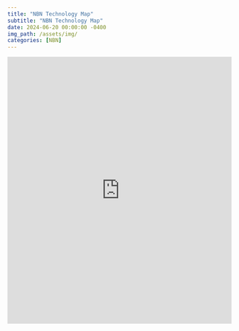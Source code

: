 ```yaml
---
title: "NBN Technology Map"
subtitle: "NBN Technology Map"
date: 2024-06-20 00:00:00 -0400
img_path: /assets/img/
categories: [NBN]
---
```


<iframe width="100%" height="600px" src="https://lookerstudio.google.com/embed/reporting/d02e67ac-14f0-4b2d-b043-d318ef59aaa9/page/6zXD" frameborder="0" style="border:0" allowfullscreen sandbox="allow-storage-access-by-user-activation allow-scripts allow-same-origin allow-popups allow-popups-to-escape-sandbox"></iframe>